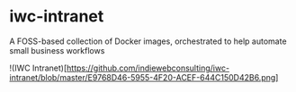 # iwc-intranet
A FOSS-based collection of Docker images, orchestrated to help automate small business workflows

!(IWC Intranet)[https://github.com/indiewebconsulting/iwc-intranet/blob/master/E9768D46-5955-4F20-ACEF-644C150D42B6.png]
